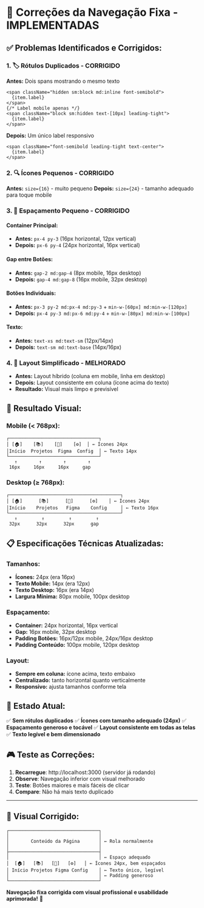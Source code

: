 # 🔧 Correções da Navegação Fixa - IMPLEMENTADAS

## ✅ **Problemas Identificados e Corrigidos:**

### 1. **🏷️ Rótulos Duplicados - CORRIGIDO**
**Antes:** Dois spans mostrando o mesmo texto
```tsx
<span className="hidden sm:block md:inline font-semibold">
  {item.label}
</span>
{/* Label mobile apenas */}
<span className="block sm:hidden text-[10px] leading-tight">
  {item.label}
</span>
```

**Depois:** Um único label responsivo
```tsx
<span className="font-semibold leading-tight text-center">
  {item.label}
</span>
```

### 2. **🔍 Ícones Pequenos - CORRIGIDO**
**Antes:** `size={16}` - muito pequeno
**Depois:** `size={24}` - tamanho adequado para toque mobile

### 3. **📏 Espaçamento Pequeno - CORRIGIDO**

#### **Container Principal:**
- **Antes:** `px-4 py-3` (16px horizontal, 12px vertical)
- **Depois:** `px-6 py-4` (24px horizontal, 16px vertical)

#### **Gap entre Botões:**
- **Antes:** `gap-2 md:gap-4` (8px mobile, 16px desktop)
- **Depois:** `gap-4 md:gap-8` (16px mobile, 32px desktop)

#### **Botões Individuais:**
- **Antes:** `px-3 py-2 md:px-4 md:py-3` + `min-w-[60px] md:min-w-[120px]`
- **Depois:** `px-4 py-3 md:px-6 md:py-4` + `min-w-[80px] md:min-w-[100px]`

#### **Texto:**
- **Antes:** `text-xs md:text-sm` (12px/14px)
- **Depois:** `text-sm md:text-base` (14px/16px)

### 4. **📱 Layout Simplificado - MELHORADO**
- **Antes:** Layout híbrido (coluna em mobile, linha em desktop)
- **Depois:** Layout consistente em coluna (ícone acima do texto)
- **Resultado:** Visual mais limpo e previsível

## 🎯 **Resultado Visual:**

### **Mobile (< 768px):**
```
┌─────────────────────────────────┐
│ [🏠]    [📚]    [🚀]    [⚙️]  │ ← Ícones 24px
│Início  Projetos  Figma  Config  │ ← Texto 14px
└─────────────────────────────────┘
   ↑        ↑        ↑        ↑
 16px     16px     16px     gap
```

### **Desktop (≥ 768px):**
```
┌─────────────────────────────────────────┐
│ [🏠]      [📚]      [🚀]      [⚙️]    │ ← Ícones 24px
│Início    Projetos   Figma    Config     │ ← Texto 16px
└─────────────────────────────────────────┘
   ↑         ↑         ↑         ↑
 32px      32px      32px      gap
```

## 📋 **Especificações Técnicas Atualizadas:**

### **Tamanhos:**
- **Ícones:** 24px (era 16px)
- **Texto Mobile:** 14px (era 12px)
- **Texto Desktop:** 16px (era 14px)
- **Largura Mínima:** 80px mobile, 100px desktop

### **Espaçamento:**
- **Container:** 24px horizontal, 16px vertical
- **Gap:** 16px mobile, 32px desktop
- **Padding Botões:** 16px/12px mobile, 24px/16px desktop
- **Padding Conteúdo:** 100px mobile, 120px desktop

### **Layout:**
- **Sempre em coluna:** ícone acima, texto embaixo
- **Centralizado:** tanto horizontal quanto verticalmente
- **Responsivo:** ajusta tamanhos conforme tela

## 🔄 **Estado Atual:**

✅ **Sem rótulos duplicados**
✅ **Ícones com tamanho adequado (24px)**
✅ **Espaçamento generoso e tocável**
✅ **Layout consistente em todas as telas**
✅ **Texto legível e bem dimensionado**

## 🎮 **Teste as Correções:**

1. **Recarregue**: http://localhost:3000 (servidor já rodando)
2. **Observe**: Navegação inferior com visual melhorado
3. **Teste**: Botões maiores e mais fáceis de clicar
4. **Compare**: Não há mais texto duplicado

---

## 📱 **Visual Corrigido:**

```
┌─────────────────────────────────┐
│                                 │
│        Conteúdo da Página       │ ← Rola normalmente
│                                 │
├─────────────────────────────────┤
│                                 │ ← Espaço adequado
│  [🏠]   [📚]   [🚀]   [⚙️]   │ ← Ícones 24px, bem espaçados
│ Início Projetos Figma Config    │ ← Texto único, legível
│                                 │ ← Padding generoso
└─────────────────────────────────┘
```

**Navegação fixa corrigida com visual profissional e usabilidade aprimorada!** 🎉
